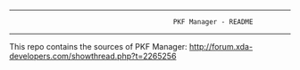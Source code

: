 ___________________________________________________________________________________________________________

                                             PKF Manager - README
___________________________________________________________________________________________________________


This repo contains the sources of PKF Manager:
http://forum.xda-developers.com/showthread.php?t=2265256
